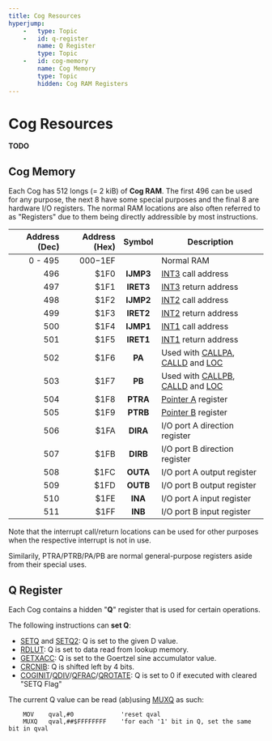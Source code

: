 ```yaml
---
title: Cog Resources
hyperjump:
    -   type: Topic
    -   id: q-register
        name: Q Register
        type: Topic
    -   id: cog-memory
        name: Cog Memory
        type: Topic
        hidden: Cog RAM Registers
---
```

# Cog Resources

**TODO**

## Cog Memory

Each Cog has 512 longs (= 2 kiB) of **Cog RAM**. The first 496 can be used for any purpose, the next 8 have some special purposes and the final 8 are hardware I/O registers. The normal RAM locations are also often referred to as "Registers" due to them being directly addressible by most instructions.

|Address (Dec)|Address (Hex)|Symbol|Description|
|-:|-:|:-:|-|
|0 - 495|$000-$1EF||Normal RAM|
|496|$1F0|**IJMP3**|[INT3](irq.html) call address|
|497|$1F1|**IRET3**|[INT3](irq.html) return address|
|498|$1F2|**IJMP2**|[INT2](irq.html) call address|
|499|$1F3|**IRET2**|[INT2](irq.html) return address|
|500|$1F4|**IJMP1**|[INT1](irq.html) call address|
|501|$1F5|**IRET1**|[INT1](irq.html) return address|
|502|$1F6|**PA**|Used with [CALLPA](branch.html#callpa), [CALLD](branch.html#calld) and [LOC](alu.html#loc)|
|503|$1F7|**PB**|Used with [CALLPB](branch.html#callpb), [CALLD](branch.html#calld) and [LOC](alu.html#loc)|
|504|$1F8|**PTRA**|[Pointer A](hubmem.html#pointer-expressions) register|
|505|$1F9|**PTRB**|[Pointer B](hubmem.html#pointer-expressions) register|
|506|$1FA|**DIRA**|I/O port A direction register|
|507|$1FB|**DIRB**|I/O port B direction register|
|508|$1FC|**OUTA**|I/O port A output register|
|509|$1FD|**OUTB**|I/O port B output register|
|510|$1FE|**INA**|I/O port A input register|
|511|$1FF|**INB**|I/O port B input register|

Note that the interrupt call/return locations can be used for other purposes when the respective interrupt is not in use.

Similarily, PTRA/PTRB/PA/PB are normal general-purpose registers aside from their special uses.


## Q Register

Each Cog contains a hidden "**Q**" register that is used for certain operations.

The following instructions can **set Q**:

- [SETQ](misc.html#setq) and [SETQ2](misc.html#setq2): Q is set to the given D value.
- [RDLUT](lutmem.html#rdlut): Q is set to data read from lookup memory.
- [GETXACC](streamer.html#getxacc): Q is set to the Goertzel sine accumulator value.
- [CRCNIB](alu.html#crcnib): Q is shifted left by 4 bits.
- [COGINIT](hubctrl.html#coginit)/[QDIV](cordic.html#qdiv)/[QFRAC](cordic.html#qfrac)/[QROTATE](cordic.html#qrotate): Q is set to 0 if executed with cleared "SETQ Flag"

The current Q value can be read (ab)using [MUXQ](alu.html#muxq) as such:

~~~
    MOV	   qval,#0             'reset qval
    MUXQ   qval,##$FFFFFFFF    'for each '1' bit in Q, set the same bit in qval
~~~

